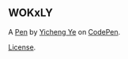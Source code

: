 WOKxLY
------


A [Pen](https://codepen.io/yichengye/pen/WOKxLY) by [Yicheng Ye](http://codepen.io/yichengye) on [CodePen](http://codepen.io/).

[License](https://codepen.io/yichengye/pen/WOKxLY/license).